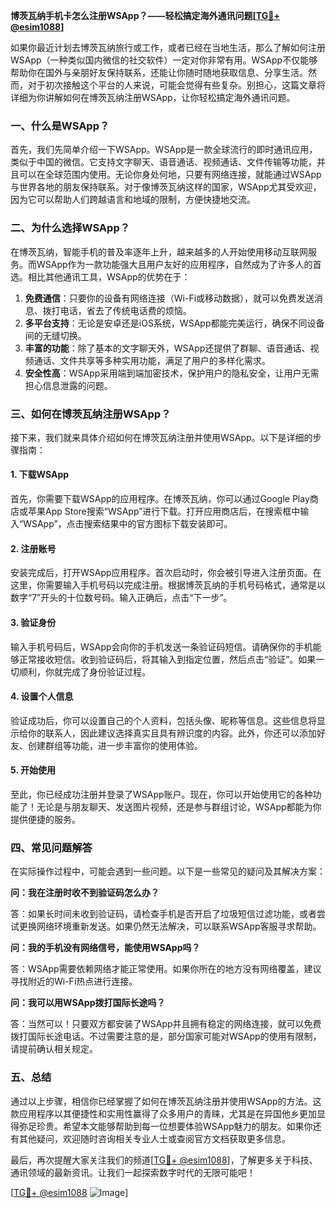 **博茨瓦纳手机卡怎么注册WSApp？——轻松搞定海外通讯问题[[TG💪+ @esim1088](https://t.me/s/esim1088)]**

如果你最近计划去博茨瓦纳旅行或工作，或者已经在当地生活，那么了解如何注册WSApp（一种类似国内微信的社交软件）一定对你非常有用。WSApp不仅能够帮助你在国外与亲朋好友保持联系，还能让你随时随地获取信息、分享生活。然而，对于初次接触这个平台的人来说，可能会觉得有些复杂。别担心，这篇文章将详细为你讲解如何在博茨瓦纳注册WSApp，让你轻松搞定海外通讯问题。

### 一、什么是WSApp？

首先，我们先简单介绍一下WSApp。WSApp是一款全球流行的即时通讯应用，类似于中国的微信。它支持文字聊天、语音通话、视频通话、文件传输等功能，并且可以在全球范围内使用。无论你身处何地，只要有网络连接，就能通过WSApp与世界各地的朋友保持联系。对于像博茨瓦纳这样的国家，WSApp尤其受欢迎，因为它可以帮助人们跨越语言和地域的限制，方便快捷地交流。

### 二、为什么选择WSApp？

在博茨瓦纳，智能手机的普及率逐年上升，越来越多的人开始使用移动互联网服务。而WSApp作为一款功能强大且用户友好的应用程序，自然成为了许多人的首选。相比其他通讯工具，WSApp的优势在于：

1. **免费通信**：只要你的设备有网络连接（Wi-Fi或移动数据），就可以免费发送消息、拨打电话，省去了传统电话费的烦恼。
2. **多平台支持**：无论是安卓还是iOS系统，WSApp都能完美运行，确保不同设备间的无缝切换。
3. **丰富的功能**：除了基本的文字聊天外，WSApp还提供了群聊、语音通话、视频通话、文件共享等多种实用功能，满足了用户的多样化需求。
4. **安全性高**：WSApp采用端到端加密技术，保护用户的隐私安全，让用户无需担心信息泄露的问题。

### 三、如何在博茨瓦纳注册WSApp？

接下来，我们就来具体介绍如何在博茨瓦纳注册并使用WSApp。以下是详细的步骤指南：

#### 1. 下载WSApp

首先，你需要下载WSApp的应用程序。在博茨瓦纳，你可以通过Google Play商店或苹果App Store搜索“WSApp”进行下载。打开应用商店后，在搜索框中输入“WSApp”，点击搜索结果中的官方图标下载安装即可。

#### 2. 注册账号

安装完成后，打开WSApp应用程序。首次启动时，你会被引导进入注册页面。在这里，你需要输入手机号码以完成注册。根据博茨瓦纳的手机号码格式，通常是以数字“7”开头的十位数号码。输入正确后，点击“下一步”。

#### 3. 验证身份

输入手机号码后，WSApp会向你的手机发送一条验证码短信。请确保你的手机能够正常接收短信。收到验证码后，将其输入到指定位置，然后点击“验证”。如果一切顺利，你就完成了身份验证过程。

#### 4. 设置个人信息

验证成功后，你可以设置自己的个人资料，包括头像、昵称等信息。这些信息将显示给你的联系人，因此建议选择真实且具有辨识度的内容。此外，你还可以添加好友、创建群组等功能，进一步丰富你的使用体验。

#### 5. 开始使用

至此，你已经成功注册并登录了WSApp账户。现在，你可以开始使用它的各种功能了！无论是与朋友聊天、发送图片视频，还是参与群组讨论，WSApp都能为你提供便捷的服务。

### 四、常见问题解答

在实际操作过程中，可能会遇到一些问题。以下是一些常见的疑问及其解决方案：

**问：我在注册时收不到验证码怎么办？**

答：如果长时间未收到验证码，请检查手机是否开启了垃圾短信过滤功能，或者尝试更换网络环境重新发送。如果仍然无法解决，可以联系WSApp客服寻求帮助。

**问：我的手机没有网络信号，能使用WSApp吗？**

答：WSApp需要依赖网络才能正常使用。如果你所在的地方没有网络覆盖，建议寻找附近的Wi-Fi热点进行连接。

**问：我可以用WSApp拨打国际长途吗？**

答：当然可以！只要双方都安装了WSApp并且拥有稳定的网络连接，就可以免费拨打国际长途电话。不过需要注意的是，部分国家可能对WSApp的使用有限制，请提前确认相关规定。

### 五、总结

通过以上步骤，相信你已经掌握了如何在博茨瓦纳注册并使用WSApp的方法。这款应用程序以其便捷性和实用性赢得了众多用户的青睐，尤其是在异国他乡更加显得弥足珍贵。希望本文能够帮助到每一位想要体验WSApp魅力的朋友。如果你还有其他疑问，欢迎随时咨询相关专业人士或查阅官方文档获取更多信息。

最后，再次提醒大家关注我们的频道[[TG💪+ @esim1088](https://t.me/s/esim1088)]，了解更多关于科技、通讯领域的最新资讯。让我们一起探索数字时代的无限可能吧！

[[TG💪+ @esim1088](https://t.me/s/esim1088) ![Image](https://i.postimg.cc/4NQfJmqS/Snipaste-2025-05-13-00-14-12.png)]